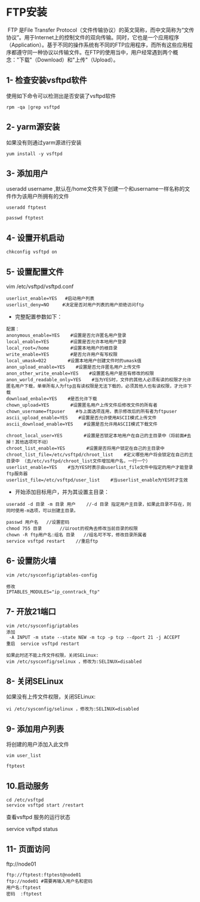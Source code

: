 # FTP安装

​		FTP 是File Transfer Protocol（文件传输协议）的英文简称，而中文简称为“文传协议”。用于Internet上的控制文件的双向传输。同时，它也是一个应用程序（Application）。基于不同的操作系统有不同的FTP应用程序，而所有这些应用程序都遵守同一种协议以传输文件。在FTP的使用当中，用户经常遇到两个概念："下载"（Download）和"上传"（Upload）。



## 1- 检查安装vsftpd软件

使用如下命令可以检测出是否安装了vsftpd软件

``` properties
rpm -qa |grep vsftpd
```



## 2- yarm源安装

如果没有则通过yarm源进行安装

``` properties
yum install -y vsftpd
```

 

## 3- 添加用户

useradd username ,默认在/home文件夹下创建一个和username一样名称的文件作为该用户所拥有的文件

```properties
useradd ftptest

passwd ftptest
```



## 4- 设置开机启动

``` properties
chkconfig vsftpd on
```



## 5- 设置配置文件 

vim /etc/vsftpd/vsftpd.conf 

``` properties
userlist_enable=YES   #启动用户列表
userlist_deny=NO     #决定是否对用户列表的用户拒绝访问ftp 
```



- 完整配置参数如下：

``` properties
配置：
anonymous_enable=YES    #设置是否允许匿名用户登录 
local_enable=YES        #设置是否允许本地用户登录 
local_root=/home        #设置本地用户的根目录 
write_enable=YES        #是否允许用户有写权限 
local_umask=022        #设置本地用户创建文件时的umask值 
anon_upload_enable=YES    #设置是否允许匿名用户上传文件 
anon_other_write_enable=YES    #设置匿名用户是否有修改的权限 
anon_world_readable_only=YES    #当为YES时，文件的其他人必须有读的权限才允许匿名用户下载，单单所有人为ftp且有读权限是无法下载的，必须其他人也有读权限，才允许下载 
download_enbale=YES    #是否允许下载 
chown_upload=YES        #设置匿名用户上传文件后修改文件的所有者 
chown_username=ftpuser    #与上面选项连用，表示修改后的所有者为ftpuser 
ascii_upload_enable=YES    #设置是否允许使用ASCII模式上传文件 
ascii_download_enable=YES    #设置是否允许用ASCII模式下载文件 

chroot_local_user=YES        #设置是否锁定本地用户在自己的主目录中（将前面#去掉！其他选项可不动）
chroot_list_enable=YES        #设置是否将用户锁定在自己的主目录中 
chroot_list_file=/etc/vsftpd/chroot_list    #定义哪些用户将会锁定在自己的主目录中 （去/etc/vsftpd/chroot_list文件增加用户名，一行一个）
userlist_enable=YES    #当为YES时表示由userlist_file文件中指定的用户才能登录ftp服务器 
userlist_file=/etc/vsftpd/user_list    #当userlist_enable为YES时才生效

```



-  开始添加目标用户，并为其设置主目录：

``` properties
useradd -d 目录 -m 目录 用户    //-d 目录 指定用户主目录，如果此目录不存在，则同时使用-m选项，可以创建主目录。

passwd 用户名   //设置密码
chmod 755 目录　　　　//以root的视角去修改当前目录的权限
chown -R ftp用户名:组名 目录　　//组名可不写，修改目录所属者
service vsftpd restart    //重启ftp
```



## 6- 设置防火墙

``` properties
vim /etc/sysconfig/iptables-config

修改
IPTABLES_MODULES="ip_conntrack_ftp"
```



## 7- 开放21端口

``` properties
vim /etc/sysconfig/iptables
添加
 -A INPUT -m state --state NEW -m tcp -p tcp --dport 21 -j ACCEPT
重启  service vsftpd restart
 
如果此时还不能上传文件权限，关闭SELinux:
vim /etc/sysconfig/selinux ，修改为:SELINUX=disabled

```



## 8- 关闭SELinux

如果没有上传文件权限，关闭SELinux:

```properties
vi /etc/sysconfig/selinux ，修改为:SELINUX=disabled
```



## 9- 添加用户列表 

将创建的用户添加入此文件

``` properties
vim user_list 

ftptest  
```



## 10.启动服务

``` properties
cd /etc/vsftpd
service vsftpd start /restart
```

查看vsftpd 服务的运行状态

service vsftpd status



## 11- 页面访问

ftp://node01

``` properties
ftp://ftptest:ftptest@node01  
ftp://node01 #需要再输入用户名和密码
用户名:ftptest
密码  :ftptest
```


